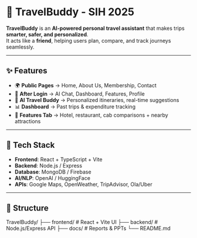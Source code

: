 # 🧳 TravelBuddy - SIH 2025

**TravelBuddy** is an **AI-powered personal travel assistant** that makes trips **smarter, safer, and personalized**.  
It acts like a **friend**, helping users plan, compare, and track journeys seamlessly.  

---

## ✨ Features
- 🌍 **Public Pages** → Home, About Us, Membership, Contact  
- 🔑 **After Login** → AI Chat, Dashboard, Features, Profile  
- 🤖 **AI Travel Buddy** → Personalized itineraries, real-time suggestions  
- 📊 **Dashboard** → Past trips & expenditure tracking  
- 🏨 **Features Tab** → Hotel, restaurant, cab comparisons + nearby attractions  

---

## 🚀 Tech Stack
- **Frontend**: React + TypeScript + Vite  
- **Backend**: Node.js / Express  
- **Database**: MongoDB / Firebase  
- **AI/NLP**: OpenAI / HuggingFace  
- **APIs**: Google Maps, OpenWeather, TripAdvisor, Ola/Uber  

---

## 📂 Structure
TravelBuddy/
├── frontend/ # React + Vite UI
├── backend/ # Node.js/Express API
├── docs/ # Reports & PPTs
└── README.md
